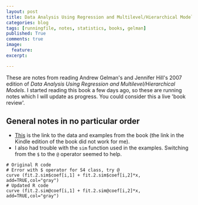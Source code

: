 ```yaml
---
layout: post
title: Data Analysis Using Regression and Multilevel/Hierarchical Models
categories: blog
tags: [runningfile, notes, statistics, books, gelman]
published: True
comments: true
image:
  feature:
excerpt:

---
```


These are notes from reading Andrew Gelman's and Jennifer Hill's 2007 edition of _Data Analysis Using Regression and Multilevel/Hierarchical Models_. I started reading this book a few days ago, so these are running notes which I will update as progress. You could consider this a live 'book review'.

## General notes in no particular order

- [This](http://www.stat.columbia.edu/~gelman/arm/software/) is the link to the data and examples from the book (the link in the Kindle edition of the book did not work for me).
- I also had trouble with the `sim` function used in the examples. Switching from the `$` to the `@` operator seemed to help.


```{R}
# Original R code
# Error with $ operator for S4 class, try @
curve (fit.2.sim$coef[i,1] + fit.2.sim$coef[i,2]*x, add=TRUE,col="gray")
# Updated R code
curve (fit.2.sim@coef[i,1] + fit.2.sim@coef[i,2]*x, add=TRUE,col="gray")
```
